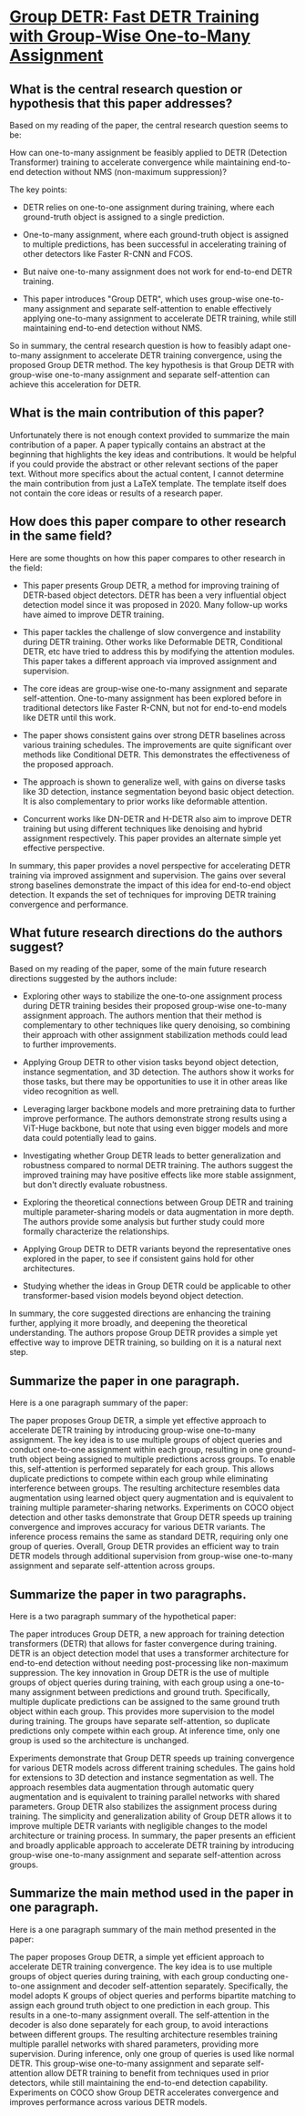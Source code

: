 # [Group DETR: Fast DETR Training with Group-Wise One-to-Many Assignment](https://arxiv.org/abs/2207.13085)

## What is the central research question or hypothesis that this paper addresses?

 Based on my reading of the paper, the central research question seems to be:

How can one-to-many assignment be feasibly applied to DETR (Detection Transformer) training to accelerate convergence while maintaining end-to-end detection without NMS (non-maximum suppression)?

The key points:

- DETR relies on one-to-one assignment during training, where each ground-truth object is assigned to a single prediction. 

- One-to-many assignment, where each ground-truth object is assigned to multiple predictions, has been successful in accelerating training of other detectors like Faster R-CNN and FCOS. 

- But naive one-to-many assignment does not work for end-to-end DETR training.

- This paper introduces "Group DETR", which uses group-wise one-to-many assignment and separate self-attention to enable effectively applying one-to-many assignment to accelerate DETR training, while still maintaining end-to-end detection without NMS.

So in summary, the central research question is how to feasibly adapt one-to-many assignment to accelerate DETR training convergence, using the proposed Group DETR method. The key hypothesis is that Group DETR with group-wise one-to-many assignment and separate self-attention can achieve this acceleration for DETR.


## What is the main contribution of this paper?

 Unfortunately there is not enough context provided to summarize the main contribution of a paper. A paper typically contains an abstract at the beginning that highlights the key ideas and contributions. It would be helpful if you could provide the abstract or other relevant sections of the paper text. Without more specifics about the actual content, I cannot determine the main contribution from just a LaTeX template. The template itself does not contain the core ideas or results of a research paper.


## How does this paper compare to other research in the same field?

 Here are some thoughts on how this paper compares to other research in the field:

- This paper presents Group DETR, a method for improving training of DETR-based object detectors. DETR has been a very influential object detection model since it was proposed in 2020. Many follow-up works have aimed to improve DETR training.

- This paper tackles the challenge of slow convergence and instability during DETR training. Other works like Deformable DETR, Conditional DETR, etc have tried to address this by modifying the attention modules. This paper takes a different approach via improved assignment and supervision.

- The core ideas are group-wise one-to-many assignment and separate self-attention. One-to-many assignment has been explored before in traditional detectors like Faster R-CNN, but not for end-to-end models like DETR until this work.

- The paper shows consistent gains over strong DETR baselines across various training schedules. The improvements are quite significant over methods like Conditional DETR. This demonstrates the effectiveness of the proposed approach.

- The approach is shown to generalize well, with gains on diverse tasks like 3D detection, instance segmentation beyond basic object detection. It is also complementary to prior works like deformable attention.

- Concurrent works like DN-DETR and H-DETR also aim to improve DETR training but using different techniques like denoising and hybrid assignment respectively. This paper provides an alternate simple yet effective perspective.

In summary, this paper provides a novel perspective for accelerating DETR training via improved assignment and supervision. The gains over several strong baselines demonstrate the impact of this idea for end-to-end object detection. It expands the set of techniques for improving DETR training convergence and performance.


## What future research directions do the authors suggest?

 Based on my reading of the paper, some of the main future research directions suggested by the authors include:

- Exploring other ways to stabilize the one-to-one assignment process during DETR training besides their proposed group-wise one-to-many assignment approach. The authors mention that their method is complementary to other techniques like query denoising, so combining their approach with other assignment stabilization methods could lead to further improvements.

- Applying Group DETR to other vision tasks beyond object detection, instance segmentation, and 3D detection. The authors show it works for those tasks, but there may be opportunities to use it in other areas like video recognition as well. 

- Leveraging larger backbone models and more pretraining data to further improve performance. The authors demonstrate strong results using a ViT-Huge backbone, but note that using even bigger models and more data could potentially lead to gains.

- Investigating whether Group DETR leads to better generalization and robustness compared to normal DETR training. The authors suggest the improved training may have positive effects like more stable assignment, but don't directly evaluate robustness.

- Exploring the theoretical connections between Group DETR and training multiple parameter-sharing models or data augmentation in more depth. The authors provide some analysis but further study could more formally characterize the relationships.

- Applying Group DETR to DETR variants beyond the representative ones explored in the paper, to see if consistent gains hold for other architectures.

- Studying whether the ideas in Group DETR could be applicable to other transformer-based vision models beyond object detection.

In summary, the core suggested directions are enhancing the training further, applying it more broadly, and deepening the theoretical understanding. The authors propose Group DETR provides a simple yet effective way to improve DETR training, so building on it is a natural next step.


## Summarize the paper in one paragraph.

 Here is a one paragraph summary of the paper:

The paper proposes Group DETR, a simple yet effective approach to accelerate DETR training by introducing group-wise one-to-many assignment. The key idea is to use multiple groups of object queries and conduct one-to-one assignment within each group, resulting in one ground-truth object being assigned to multiple predictions across groups. To enable this, self-attention is performed separately for each group. This allows duplicate predictions to compete within each group while eliminating interference between groups. The resulting architecture resembles data augmentation using learned object query augmentation and is equivalent to training multiple parameter-sharing networks. Experiments on COCO object detection and other tasks demonstrate that Group DETR speeds up training convergence and improves accuracy for various DETR variants. The inference process remains the same as standard DETR, requiring only one group of queries. Overall, Group DETR provides an efficient way to train DETR models through additional supervision from group-wise one-to-many assignment and separate self-attention across groups.


## Summarize the paper in two paragraphs.

 Here is a two paragraph summary of the hypothetical paper:

The paper introduces Group DETR, a new approach for training detection transformers (DETR) that allows for faster convergence during training. DETR is an object detection model that uses a transformer architecture for end-to-end detection without needing post-processing like non-maximum suppression. The key innovation in Group DETR is the use of multiple groups of object queries during training, with each group using a one-to-many assignment between predictions and ground truth. Specifically, multiple duplicate predictions can be assigned to the same ground truth object within each group. This provides more supervision to the model during training. The groups have separate self-attention, so duplicate predictions only compete within each group. At inference time, only one group is used so the architecture is unchanged. 

Experiments demonstrate that Group DETR speeds up training convergence for various DETR models across different training schedules. The gains hold for extensions to 3D detection and instance segmentation as well. The approach resembles data augmentation through automatic query augmentation and is equivalent to training parallel networks with shared parameters. Group DETR also stabilizes the assignment process during training. The simplicity and generalization ability of Group DETR allows it to improve multiple DETR variants with negligible changes to the model architecture or training process. In summary, the paper presents an efficient and broadly applicable approach to accelerate DETR training by introducing group-wise one-to-many assignment and separate self-attention across groups.


## Summarize the main method used in the paper in one paragraph.

 Here is a one paragraph summary of the main method presented in the paper:

The paper proposes Group DETR, a simple yet efficient approach to accelerate DETR training convergence. The key idea is to use multiple groups of object queries during training, with each group conducting one-to-one assignment and decoder self-attention separately. Specifically, the model adopts K groups of object queries and performs bipartite matching to assign each ground truth object to one prediction in each group. This results in a one-to-many assignment overall. The self-attention in the decoder is also done separately for each group, to avoid interactions between different groups. The resulting architecture resembles training multiple parallel networks with shared parameters, providing more supervision. During inference, only one group of queries is used like normal DETR. This group-wise one-to-many assignment and separate self-attention allow DETR training to benefit from techniques used in prior detectors, while still maintaining the end-to-end detection capability. Experiments on COCO show Group DETR accelerates convergence and improves performance across various DETR models.
